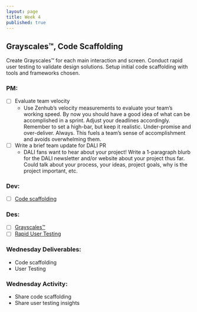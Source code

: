 ```yaml
---
layout: page
title: Week 4
published: true
---
```



## Grayscales™, Code Scaffolding

Create Grayscales™ for each main interaction and screen. Conduct rapid user testing to validate design solutions. Setup initial code scaffolding with tools and frameworks chosen.

### PM:
* [ ] Evaluate team velocity
  * Use Zenhub’s velocity measurements to evaluate your team’s working speed. By now you should have a good idea of what can be accomplished in a sprint. Adjust your deadlines accordingly. Remember to set a high-bar, but keep it realistic. Under-promise and over-deliver. Always. This fuels a team’s sense of accomplishment and avoids overwhelming them.
* [ ] Write a brief team update for DALI PR
  * DALI fans want to hear about your project! Write a 1-paragraph blurb for the DALI newsletter and/or website about your project thus far. Could talk about your process, your ideas, project goals, why is the project important, etc.

### Dev:
* [ ] [Code scaffolding](code-scaffolding.md)

### Des:
* [ ] [Grayscales™](grayscales.md)
* [ ] [Rapid User Testing](rapid-user-testing.md)

### Wednesday Deliverables:
  * Code scaffolding
  * User Testing

### Wednesday Activity:
  * Share code scaffolding
  * Share user testing insights <!-- with grayscales -->

